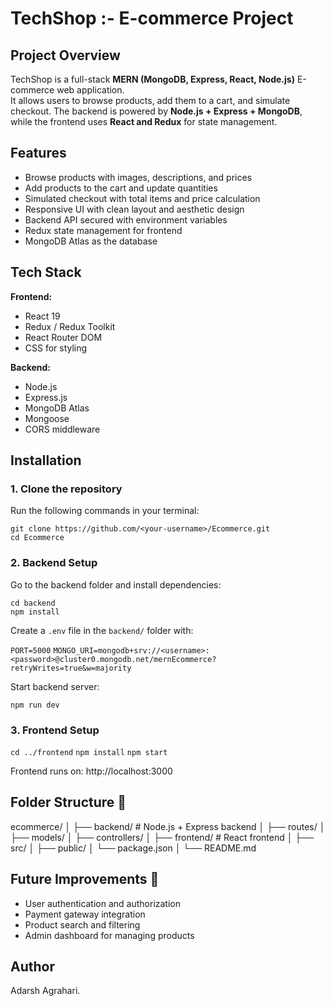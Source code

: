 # TechShop :- E-commerce Project

## Project Overview
TechShop is a full-stack **MERN (MongoDB, Express, React, Node.js)** E-commerce web application.  
It allows users to browse products, add them to a cart, and simulate checkout. The backend is powered by **Node.js + Express + MongoDB**, while the frontend uses **React and Redux** for state management.

## Features
- Browse products with images, descriptions, and prices
- Add products to the cart and update quantities
- Simulated checkout with total items and price calculation
- Responsive UI with clean layout and aesthetic design
- Backend API secured with environment variables
- Redux state management for frontend
- MongoDB Atlas as the database

## Tech Stack
**Frontend:**
- React 19
- Redux / Redux Toolkit
- React Router DOM
- CSS for styling

**Backend:**
- Node.js
- Express.js
- MongoDB Atlas
- Mongoose
- CORS middleware

## Installation

### 1. Clone the repository
Run the following commands in your terminal:

`git clone https://github.com/<your-username>/Ecommerce.git`  
`cd Ecommerce`
### 2. Backend Setup

Go to the backend folder and install dependencies:

`cd backend`  
`npm install`

Create a `.env` file in the `backend/` folder with:

`PORT=5000`
`MONGO_URI=mongodb+srv://<username>:<password>@cluster0.mongodb.net/mernEcommerce?retryWrites=true&w=majority`

Start backend server:

`npm run dev`
### 3. Frontend Setup

`cd ../frontend`
`npm install`
`npm start`

Frontend runs on: http://localhost:3000

## Folder Structure 📂
ecommerce/
│
├── backend/          # Node.js + Express backend
│   ├── routes/
│   ├── models/
│   ├── controllers/
│
├── frontend/         # React frontend
│   ├── src/
│   ├── public/
│   └── package.json
│
└── README.md

## Future Improvements 🌟
- User authentication and authorization
- Payment gateway integration
- Product search and filtering
- Admin dashboard for managing products

## Author
Adarsh Agrahari.
